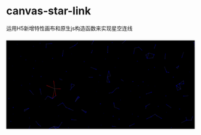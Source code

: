 # canvas-star-link
运用H5新增特性画布和原生js构造函数来实现星空连线
<h3>
  <img src='https://github.com/aGG-Bond/canvas-star-link/blob/master/star-link-screenshot.PNG' alt='star-link'>
  </h3>
